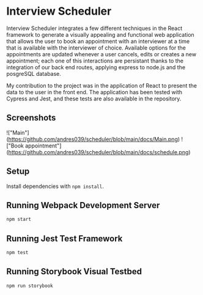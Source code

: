 # Interview Scheduler

Interview Scheduler integrates a few different techniques in the React framework to generate a visually appealing and functional web application that allows the user to book an appointment with an interviewer at a time that is available with the interviewer of choice. Available options for the appointments are updated whenever a user cancels, edits or creates a new appointment; each one of this interactions are persistant thanks to the integration of our back end routes, applying express to node.js and the posgreSQL database. 

My contribution to the project was in the application of React to present the data to the user in the front end. The application has been tested with Cypress and Jest, and these tests are also available in the repository. 

## Screenshots
!["Main"] (https://github.com/andres039/scheduler/blob/main/docs/Main.png)
!["Book appointment"] (https://github.com/andres039/scheduler/blob/main/docs/schedule.png)
## Setup

Install dependencies with `npm install`.

## Running Webpack Development Server

```sh
npm start
```

## Running Jest Test Framework

```sh
npm test
```

## Running Storybook Visual Testbed

```sh
npm run storybook
```
